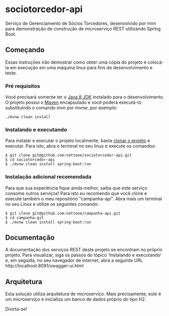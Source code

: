 # sociotorcedor-api

Serviço de Gerenciamento de Sócios Torcedores, desenvolvido por mim para demonstração de construção de microserviço REST utilizando Spring Boot.

## Começando
Essas instruções irão demostrar como obter uma cópia do projeto e colocá-la em execução em uma máquina linux para fins de desenvolvimento e teste.

### Pré requisitos
Você precisará somente ter o [Java 8 JDK](http://www.oracle.com/technetwork/pt/java/javase/downloads/index.html) instalado  para o desenvolvimento. O projeto possui o [Maven](https://maven.apache.org/) encapsulado e você poderá executá-lo substituindo o comando *mvn* por *mvnw*, por exemplo:
```
./mvnw clean install
```
### Instalando e executando
Para instalar e executar o projeto localmente, basta [clonar o projeto](https://help.github.com/articles/cloning-a-repository/) e executar. Para isto, abra o terminal no seu linux e execute os comandos:
```
$ git clone git@github.com:nettooe/sociotorcedor-api.git
$ cd sociotorcedor-api
$ ./mvnw clean install spring-boot:run
```

### Instalação adicional recomendada
Para que sua experiência fique ainda melhor, saiba que este serviço consome outros serviços! Para isto eu recomendo que você clone e execute também o meu repositório "campanha-api".
Abra mais um terminal no seu Linux e utilize os seguintes comando:
```
$ git clone git@github.com:nettooe/campanha-api.git
$ cd campanha-git
$ ./mvnw clean install spring-boot:run
```

## Documentação
A documentação dos serviços REST deste projeto se encontram no próprio projeto. Para visualizar, siga os passos do tópico 'Instalando e executando' e, em seguida, no seu navegador de internet, abra a seguinte URL http://localhost:8091/swagger-ui.html

## Arquitetura
Esta solução utiliza arquitetura de microserviço. Mais precisamente, este é  um microserviço e inicializa um banco de dados próprio do tipo H2.

Divirta-se!
